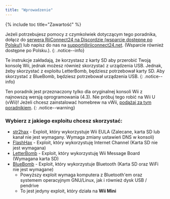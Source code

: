 ```yaml
---
title: "Wprowadzenie"
---
```


{% include toc title="Zawartość" %}

Jeżeli potrzebujesz pomocy z czymkolwiek dotyczącym tego poradnika, dołącz do [serwera RiiConnect24 na Discordzie (wsparcie dostępne po Polsku!)](https://discord.gg/b4Y7jfD) lub napisz do nas na [support@riiconnect24.net](mailto:support@riiconnect24.net). (Wsparcie również dostępne po Polsku.).
{: .notice--info}

Te instrukcje zakładają, że korzystasz z karty SD aby przerobić Twoją konsolę Wii, jednak możesz również skorzystać z urządzenia USB. Jednak, żeby skorzystać z exploitu LetterBomb, będziesz potrzebował karty SD. Aby skorzystać z BlueBomb, będziesz potrzebował urządzenia USB.
{: .notice--info}

Ten poradnik jest przeznaczony tylko dla oryginalnej konsoli Wii z najnowszą wersją oprogramowania (4.3). Nie próbuj tego robić na Wii U (vWii)! Jeżeli chcesz zainstalować homebrew na vWii, [podążaj za tym poradnikiem](https://wiiuguide.xyz/#/vwii-modding).
{: .notice--warning}

### Wybierz z jakiego exploitu chcesz skorzystać:

- [str2hax](str2hax) - Exploit, który wykorzystuje Wii EULA (Zalecane, karta SD lub kanał nie jest wymagany. Wymaga zmiany ustawień DNS w konsoli)
- [FlashHax](flashhax) - Exploit, który wykorzystuję Internet Channel (Karta SD nie jest wymagana)
- [LetterBomb](letterbomb) - Exploit, który wykorzystuję Wii Message Board (Wymagana karta SD)
- [BlueBomb](bluebomb) - Exploit, który wykorzystuje Bluetooth (Karta SD oraz WiFi nie jest wymagane)
    * Powyższy exploit wymaga komputera z Bluetooth'em oraz systemem operacyjnym GNU/Linux, jak i również dysk USB / pendrive
    * To jest jedyny exploit, który działa na **Wii Mini**
